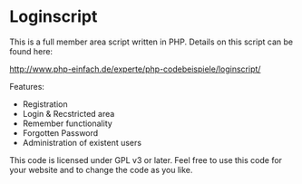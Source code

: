 # Loginscript

This is a full member area script written in PHP. Details on this script can be found here:

http://www.php-einfach.de/experte/php-codebeispiele/loginscript/

Features:
* Registration
* Login & Recstricted area
* Remember functionality
* Forgotten Password
* Administration of existent users


This code is licensed under GPL v3 or later. Feel free to use this code for your website and to change the code as you like.
